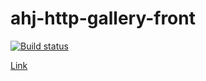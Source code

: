 # ahj-http-gallery-front

[![Build status](https://ci.appveyor.com/api/projects/status/970g4yrwyjrr4eel/branch/main?svg=true)](https://ci.appveyor.com/project/RebikHub/ahj-http-gallery-front/branch/main)

[Link](https://rebikhub.github.io/ahj-http-gallery-front/)